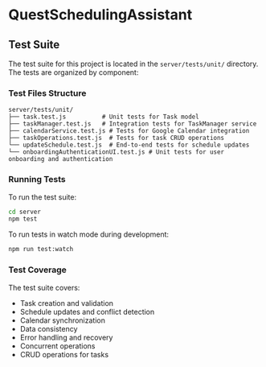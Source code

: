# QuestSchedulingAssistant

## Test Suite

The test suite for this project is located in the `server/tests/unit/` directory. The tests are organized by component:

### Test Files Structure
```
server/tests/unit/
├── task.test.js          # Unit tests for Task model
├── taskManager.test.js   # Integration tests for TaskManager service
├── calendarService.test.js # Tests for Google Calendar integration
├── taskOperations.test.js  # Tests for task CRUD operations
└── updateSchedule.test.js  # End-to-end tests for schedule updates
└── onboardingAuthenticationUI.test.js # Unit tests for user onboarding and authentication
```

### Running Tests
To run the test suite:
```bash
cd server
npm test
```

To run tests in watch mode during development:
```bash
npm run test:watch
```

### Test Coverage
The test suite covers:
- Task creation and validation
- Schedule updates and conflict detection
- Calendar synchronization
- Data consistency
- Error handling and recovery
- Concurrent operations
- CRUD operations for tasks
